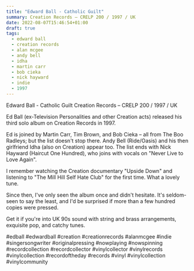 ```yaml
---
title: "Edward Ball - Catholic Guilt"
summary: Creation Records – CRELP 200 / 1997 / UK
date: 2022-08-07T15:46:54+01:00
draft: true
tags:
  - edward ball
  - creation records
  - alan mcgee
  - andy bell
  - idha
  - martin carr
  - bob cieka
  - nick hayward
  - indie
  - 1997
---
```

Edward Ball - Catholic Guilt
Creation Records – CRELP 200 / 1997 / UK

Ed Ball (ex-Television Personalities and other Creation acts) released his third solo album on Creation Records in 1997.

Ed is joined by Martin Carr, Tim Brown, and Bob Cieka – all from The Boo Radleys; but the list doesn't stop there. Andy Bell (Ride/Oasis) and his then girlfriend Idha (also on Creation) appear too. The list ends with Nick Hayward (Haircut One Hundred), who joins with vocals on "Never Live to Love Again".

I remember watching the Creation documentary "Upside Down" and listening to "The Mill Hill Self Hate Club" for the first time. What a lovely tune.

Since then, I've only seen the album once and didn't hesitate. It's seldom-seen to say the least, and I'd be surprised if more than a few hundred copies were pressed.

Get it if you're into UK 90s sound with string and brass arrangements, exquisite pop, and catchy tunes.

#edball #edwardball #creation #creationrecords #alanmcgee #indie #singersongwriter #originalpressing #nowplaying #nowspinning #recordcollection #recordcollector #vinylcollector #vinylrecords #vinylcollection #recordoftheday #records #vinyl #vinylcollection #vinylcommunity
